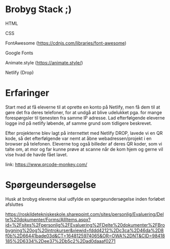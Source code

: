 # Brobyg Stack ;)

HTML

CSS

FontAwesome (https://cdnjs.com/libraries/font-awesome)

Google Fonts

Animate.style (https://animate.style/)

Netlify (Drop) 

# Erfaringer
Start med at få eleverne til at oprette en konto på Netlify, men få dem til at gøre det fra deres telefoner, for at undgå at blive udelukket pga. for mange forespørgsler til tjenesten fra samme IP adresse. Lad efterfølgende eleverne logge ind på netlify løbende, af samme grund som tidligere beskrevet.

Efter projekterne blev lagt på internettet med Netlify DROP, lavede vi en QR kode, så det efterfølgende var nemt at åbne webadressen/projekt i en browser på telefonen. Eleverne tog også billeder af deres QR koder, som vi talte om, at mor og far kunne prøve at scanne når de kom hjem og gerne vil vise hvad de havde fået lavet.

link: https://www.qrcode-monkey.com/

# Spørgeundersøgelse
Husk at brobyg eleverne skal udfylde en spørgeundersøgelse inden forløbet afsluttes

https://roskildetekniskeskole.sharepoint.com/sites/personlig/Evaluering/Delte%20dokumenter/Forms/AllItems.aspx?id=%2Fsites%2Fpersonlig%2FEvaluering%2FDelte%20dokumenter%2FBrobygning%20og%20introkurser&viewid=fddd4212%2Dc3ca%2D46da%2D8f0b%2D66441bade03d&CT=1648125974065&OR=OWA%2DNT&CID=98418185%2D6334%2Dee37%2Db5c2%2Dad0daaaf0271


